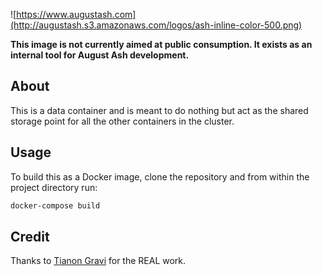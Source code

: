 ![https://www.augustash.com](http://augustash.s3.amazonaws.com/logos/ash-inline-color-500.png)

**This image is not currently aimed at public consumption. It exists as an internal tool for August Ash development.**

## About

This is a data container and is meant to do nothing but act as the shared storage point for all the other containers in the cluster.

## Usage

To build this as a Docker image, clone the repository and from within the project directory run:

```bash
docker-compose build
```

## Credit

Thanks to [Tianon Gravi](https://github.com/tianon/) for the REAL work.
